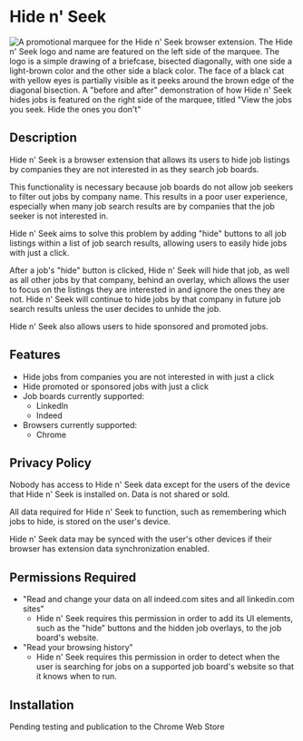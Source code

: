 # **Hide n' Seek**

![A promotional marquee for the Hide n' Seek browser extension. The Hide n' Seek logo and name are featured on the left side of the marquee. The logo is a simple drawing of a briefcase, bisected diagonally, with one side a light-brown color and the other side a black color. The face of a black cat with yellow eyes is partially visible as it peeks around the brown edge of the diagonal bisection. A "before and after" demonstration of how Hide n' Seek hides jobs is featured on the right side of the marquee, titled "View the jobs you seek. Hide the ones you don't"](/images/promotional-marquee-normalized.svg)

## **Description**

Hide n' Seek is a browser extension that allows its users to hide job listings by companies they are not interested in as they search job boards.

This functionality is necessary because job boards do not allow job seekers to filter out jobs by company name. This results in a poor user experience, especially when many job search results are by companies that the job seeker is not interested in.

Hide n' Seek aims to solve this problem by adding "hide" buttons to all job listings within a list of job search results, allowing users to easily hide jobs with just a click.

After a job's "hide" button is clicked, Hide n' Seek will hide that job, as well as all other jobs by that company, behind an overlay, which allows the user to focus on the listings they are interested in and ignore the ones they are not. Hide n' Seek will continue to hide jobs by that company in future job search results unless the user decides to unhide the job.

Hide n' Seek also allows users to hide sponsored and promoted jobs.

## **Features**

- Hide jobs from companies you are not interested in with just a click
- Hide promoted or sponsored jobs with just a click
- Job boards currently supported:
  - LinkedIn
  - Indeed
- Browsers currently supported:
  - Chrome

## **Privacy Policy**

Nobody has access to Hide n' Seek data except for the users of the device that Hide n' Seek is installed on. Data is not shared or sold.

All data required for Hide n' Seek to function, such as remembering which jobs to hide, is stored on the user's device.

Hide n' Seek data may be synced with the user's other devices if their browser has extension data synchronization enabled.

## **Permissions Required**

- "Read and change your data on all indeed.com sites and all linkedin.com sites"
  - Hide n' Seek requires this permission in order to add its UI elements, such as the "hide" buttons and the hidden job overlays, to the job board's website.
- "Read your browsing history"
  - Hide n' Seek requires this permission in order to detect when the user is searching for jobs on a supported job board's website so that it knows when to run.

## **Installation**

Pending testing and publication to the Chrome Web Store

